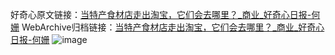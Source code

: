 好奇心原文链接：[当特产食材店走出淘宝，它们会去哪里？_商业_好奇心日报-何姗](https://www.qdaily.com/articles/2919.html)
WebArchive归档链接：[当特产食材店走出淘宝，它们会去哪里？_商业_好奇心日报-何姗](http://web.archive.org/web/20190623151632/https://www.qdaily.com/articles/2919.html)
![image](http://ww3.sinaimg.cn/large/007d5XDply1g3v6u812izj30u03m81ky)